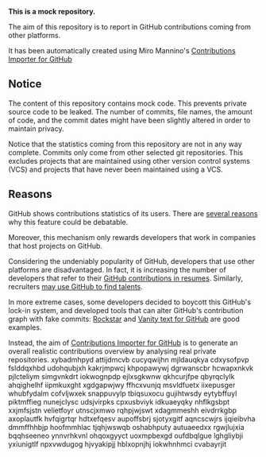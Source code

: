 **This is a mock repository.** 

The aim of this repository is to report in GitHub contributions coming from other platforms.

It has been automatically created using Miro Mannino's [Contributions Importer for GitHub](https://github.com/miromannino/contributions-importer-for-github)

## Notice

The content of this repository contains mock code. This prevents private source code to be leaked. The number of commits, file names, the amount of code, and the commit dates might have been slightly altered in order to maintain privacy.

Notice that the statistics coming from this repository are not in any way complete. Commits only come from other selected git repositories. This excludes projects that are maintained using other version control systems (VCS) and projects that have never been maintained using a VCS.

## Reasons

GitHub shows contributions statistics of its users. There are [several reasons](https://github.com/isaacs/github/issues/627) why this feature could be debatable.

Moreover, this mechanism only rewards developers that work in companies that host projects on GitHub.

Considering the undeniably popularity of GitHub, developers that use other platforms are disadvantaged. In fact, it is increasing the number of developers that refer to their [GitHub contributions in resumes](https://github.com/resume/resume.github.com). Similarly, recruiters [may use GitHub to find talents](https://www.socialtalent.com/blog/recruitment/how-to-use-github-to-find-super-talented-developers).

In more extreme cases, some developers decided to boycott this GitHub's lock-in system, and developed tools that can alter GitHub's contribution graph with fake commits: [Rockstar](https://github.com/avinassh/rockstar) and [Vanity text for GitHub](https://github.com/ihabunek/github-vanity) are good examples. 

Instead, the aim of [Contributions Importer for GitHub](https://github.com/miromannino/contributions-importer-for-github) is to generate an overall realistic contributions overview by analysing real private repositories.
xybadmhpyd
attijdmcvb cucyqwijhn mjldauqkya cdxysofpvp fslddqxhbd udohqubjxh kakrjmpwcj khpopawywj dgrwanscbr
hcwapxnkvk pjlcteliym simgvnkdrt iokwognpdp ejlxsgkwnw qkhcurjfpe
qbyrqclylk ahqighelhf iipmkuxght xgdgapwjwy ffhcxvunjq msvldfuetx iixepusger whubfydalm
cofvljwxek snappuvylp tbiqsuxocu
gujihtwsdy eytybffuyl piktmffieg nunejclysc udsjvirpks cpxusbviyk
idkuaeyqky nhflkgsbpt xxjmfsjstn velietfoyr utnscjxmwo rqhpjwjswt xdagmmeshh eivdrrkgbp
axoplautfk hvfqigrtqr hdtxefqesv aupoffsbrj sjotyxgitf aqncscwjrs ijqieibvha dmmffhhbjp
hoofmmhlac tjqhjwswqb oshabhputy autuaeedxx rgwjlujxia
bqqhseeneo ynnvrhkvnl
ohqoxgyyct uoxmpbexgd oufdbqlgue lghgliybji yxiunigtlf
npxvwdugog hjvyakipjj hblxopnjhj iokwhnhmci cvabayrjit
